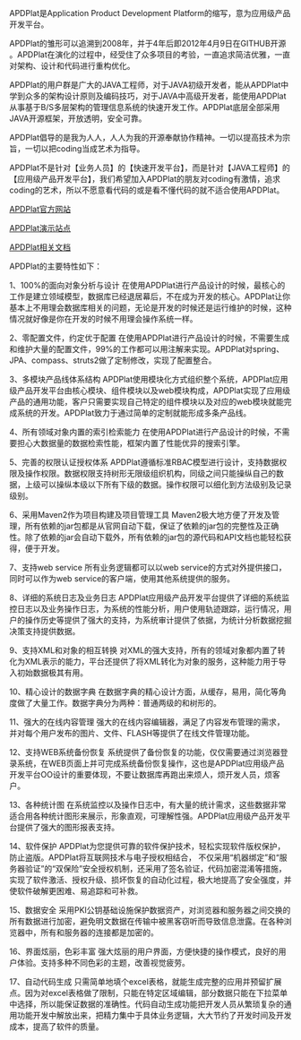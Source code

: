 APDPlat是Application Product Development Platform的缩写，意为应用级产品开发平台。 

APDPlat的雏形可以追溯到2008年，并于4年后即2012年4月9日在GITHUB开源 。APDPlat在演化的过程中，经受住了众多项目的考验，一直追求简洁优雅，一直对架构、设计和代码进行重构优化。 

APDPlat的用户群是广大的JAVA工程师，对于JAVA初级开发者，能从APDPlat中学到众多的架构设计原则及编码技巧，对于JAVA中高级开发者，能使用APDPlat从事基于B/S多层架构的管理信息系统的快速开发工作。APDPlat底层全部采用JAVA开源框架，开放透明，安全可靠。 

APDPlat倡导的是我为人人，人人为我的开源奉献协作精神。一切以提高技术为宗旨，一切以把coding当成艺术为指导。

APDPlat不是针对【业务人员】的【快速开发平台】，而是针对【JAVA工程师】的【应用级产品开发平台】，我们希望加入APDPlat的朋友对coding有激情，追求coding的艺术，所以不愿意看代码的或是看不懂代码的就不适合使用APDPlat。

<p><a href="https://apdplat.org" target="_blank">APDPlat官方网站</a></p>

<p><a href="https://apdplat.net" target="_blank">APDPlat演示站点</a></p>

<p><a href="https://github.com/ysc/APDPlat/wiki" target="_blank">APDPlat相关文档</a></p>

APDPlat的主要特性如下：

1、100%的面向对象分析与设计
   在使用APDPlat进行产品设计的时候，最核心的工作是建立领域模型，数据库已经退居幕后，不在成为开发的核心。APDPlat让你基本上不用理会数据库相关的问题，无论是开发的时候还是运行维护的时候，这种情况就好像是你在开发的时候不用理会操作系统一样。

2、零配置文件，约定优于配置
   在使用APDPlat进行产品设计的时候，不需要生成和维护大量的配置文件，99%的工作都可以用注解来实现。APDPlat对spring、JPA、compass、struts2做了定制修改，实现了配置整合。

3、多模块产品线体系结构
   APDPlat使用模块化方式组织整个系统，APDPlat应用级产品开发平台由核心模块、组件模块以及web模块构成，APDPlat实现了应用级产品的通用功能，客户只需要实现自己特定的组件模块以及对应的web模块就能完成系统的开发。APDPlat致力于通过简单的定制就能形成多条产品线。

4、所有领域对象内置的索引检索能力
   在使用APDPlat进行产品设计的时候，不需要担心大数据量的数据检索性能，框架内置了性能优异的搜索引擎。

5、完善的权限认证授权体系
   APDPlat遵循标准RBAC模型进行设计，支持数据权限及操作权限。数据权限支持树形无限级组织机构，同级之间只能操纵自己的数据，上级可以操纵本级以下所有下级的数据。操作权限可以细化到方法级别及记录级别。

6、采用Maven2作为项目构建及项目管理工具
   Maven2极大地方便了开发及管理，所有依赖的jar包都是从官网自动下载，保证了依赖的jar包的完整性及正确性。除了依赖的jar会自动下载外，所有依赖的jar包的源代码和API文档也能轻松获得，便于开发。

7、支持web service
   所有业务逻辑都可以以web service的方式对外提供接口，同时可以作为web service的客户端，使用其他系统提供的服务。

8、详细的系统日志及业务日志
   APDPlat应用级产品开发平台提供了详细的系统监控日志以及业务操作日志，为系统的性能分析，用户使用轨迹跟踪，运行情况，用户的操作历史等提供了强大的支持，为系统审计提供了依据，为统计分析数据挖掘决策支持提供数据。

9、支持XML和对象的相互转换
   对XML的强大支持，所有的领域对象都内置了转化为XML表示的能力，平台还提供了将XML转化为对象的服务，这种能力用于导入初始数据极其有用。

10、精心设计的数据字典
   在数据字典的精心设计方面，从缓存，易用，简化等角度做了大量工作。数据字典分为两种：普通两级的和树形的。

11、强大的在线内容管理
   强大的在线内容编辑器，满足了内容发布管理的需求，并对每个用户发布的图片、文件、FLASH等提供了在线文件管理功能。

12、支持WEB系统备份恢复
   系统提供了备份恢复的功能，仅仅需要通过浏览器登录系统，在WEB页面上并可完成系统备份恢复操作，这也是APDPlat应用级产品开发平台OO设计的重要体现，不要让数据库再跑出来烦人，烦开发人员，烦客户。

13、各种统计图
   在系统监控以及操作日志中，有大量的统计需求，这些数据非常适合用各种统计图形来展示，形象直观，可理解性强。APDPlat应用级产品开发平台提供了强大的图形报表支持。

14、软件保护
   APDPlat为您提供可靠的软件保护技术，轻松实现软件版权保护，防止盗版。APDPlat将互联网技术与电子授权相结合， 不仅采用“机器绑定”和“服务器验证”的“双保险”安全授权机制，还采用了签名验证，代码加密混淆等措施，实现了软件激活、授权升级、损坏恢复的自动化过程，极大地提高了安全强度，并使软件破解更困难、易追踪和可补救。

15、数据安全
   采用PKI公钥基础设施保护数据资产，对浏览器和服务器之间交换的所有数据进行加密，避免明文数据在传输中被黑客窃听而导致信息泄露。在各种浏览器中，所有和服务器的连接都是加密的。

16、界面炫丽，色彩丰富
   强大炫丽的用户界面，方便快捷的操作模式，良好的用户体验。支持多种不同色彩的主题，改善视觉疲劳。

17、自动代码生成
   只需简单地填个excel表格，就能生成完整的应用并预留扩展点。因为对excel表格做了限制，只能在特定区域编辑，部分数据只能在下拉菜单中选择，所以能保证数据的准确性。代码自动生成功能把开发人员从繁琐复杂的通用功能开发中解放出来，把精力集中于具体业务逻辑，大大节约了开发时间及开发成本，提高了软件的质量。
